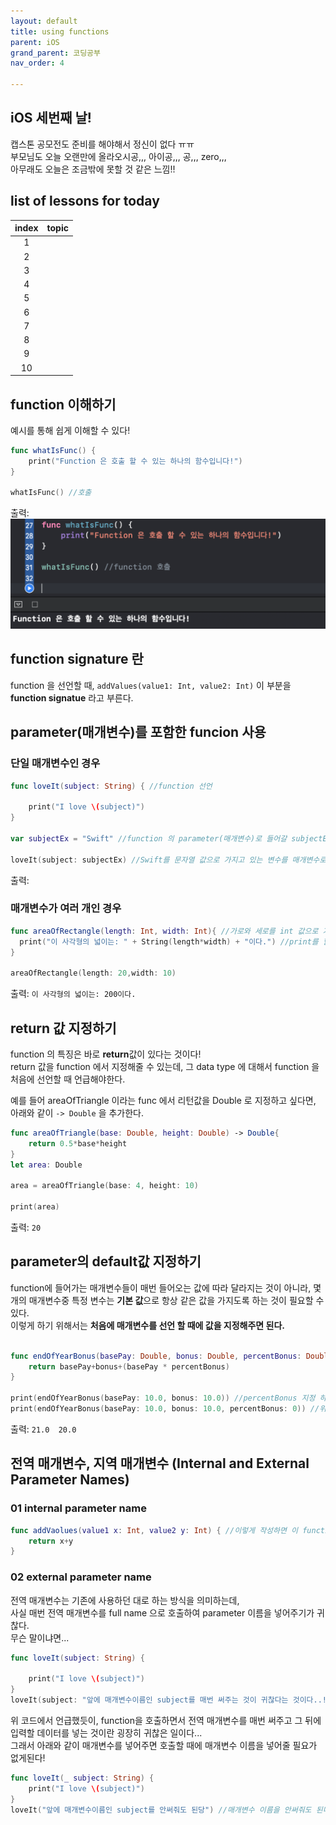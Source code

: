 ```yaml
---
layout: default
title: using functions
parent: iOS
grand_parent: 코딩공부
nav_order: 4

---
```


## iOS 세번째 날!  
캡스톤 공모전도 준비를 해야해서 정신이 없다 ㅠㅠ  
부모님도 오늘 오랜만에 올라오시공,,, 아이공,,, 공,,, zero,,,  
아무래도 오늘은 조금밖에 못할 것 같은 느낌!!   

## list of lessons for today  

| **index** | **topic** |  
| :----------: | :-----------------------: |
| 1 | [](#) |
| 2 | [](#) |
| 3 | [](#)|
| 4 | [](#)|
| 5 | [](#) |  
| 6 | [](#) |
| 7 | [](#)|
| 8 | [](#)|
| 9 | [](#) |  
| 10 | [](#)|

## function 이해하기  
예시를 통해 쉽게 이해할 수 있다!  

```swift
func whatIsFunc() {
    print("Function 은 호출 할 수 있는 하나의 함수입니다!")
}

whatIsFunc() //호출 

```

출력:  
<img src = "./ios-03-02.png">
  
## function signature 란    
function 을 선언할 때, `addValues(value1: Int, value2: Int)` 이 부분을 **function signatue** 라고 부른다.  
  
    
## parameter(매개변수)를 포함한 funcion 사용  

### 단일 매개변수인 경우  

```swift 
func loveIt(subject: String) { //function 선언
    
    print("I love \(subject)")
}

var subjectEx = "Swift" //function 의 parameter(매개변수)로 들어갈 subjectEx 변수를 선언

loveIt(subject: subjectEx) //Swift를 문자열 값으로 가지고 있는 변수를 매개변수로 loveIt function 에 넣어주고 호출함 
```

출력:  

<imt src = "./ios-03-03.png">  


### 매개변수가 여러 개인 경우  

```swift
func areaOfRectangle(length: Int, width: Int){ //가로와 세로를 int 값으로 가져올 매개변수를 넣어준다.
  print("이 사각형의 넓이는: " + String(length*width) + "이다.") //print를 할 때에는 int 값을 print 가능한 문자열로 바꾸어준다.
}

areaOfRectangle(length: 20,width: 10)

```

출력: `이 사각형의 넓이는: 200이다.`  
  
## return 값 지정하기  
function 의 특징은 바로 **return**값이 있다는 것이다!  
return 값을 function 에서 지정해줄 수 있는데, 그 data type 에 대해서 function 을 처음에 선언할 때 언급해야한다.

예를 들어 areaOfTriangle 이라는 func 에서 리턴값을 Double 로 지정하고 싶다면, 아래와 같이 `-> Double` 을 추가한다.  

```swift  
func areaOfTriangle(base: Double, height: Double) -> Double{
    return 0.5*base*height
}
let area: Double

area = areaOfTriangle(base: 4, height: 10)

print(area)

```

출력: `20`    

## parameter의 default값 지정하기  
function에 들어가는 매개변수들이 매번 들어오는 값에 따라 달라지는 것이 아니라, 몇 개의 매개변수중 특정 변수는 **기본 값**으로 항상 같은 값을 가지도록 하는 것이 필요할 수 있다.  
이렇게 하기 위해서는 **처음에 매개변수를 선언 할 때에 값을 지정해주면 된다.**

```swift

func endOfYearBonus(basePay: Double, bonus: Double, percentBonus: Double = 0.10 ) -> Double {
    return basePay+bonus+(basePay * percentBonus)
}

print(endOfYearBonus(basePay: 10.0, bonus: 10.0)) //percentBonus 지정 하지 않음, 위의 default 값 이용 
print(endOfYearBonus(basePay: 10.0, bonus: 10.0, percentBonus: 0)) //위의 deafult 값 override 
```
출력: `21.0  20.0`
  
  
## 전역 매개변수, 지역 매개변수 (Internal and External Parameter Names)  
### 01 internal parameter name  

```swift
func addVaolues(value1 x: Int, value2 y: Int) { //이렇게 작성하면 이 function 내에서 x 와 y를 지역변수로 사용하게된다.
    return x+y 
}
```
  
### 02 external parameter name  
전역 매개변수는 기존에 사용하던 대로 하는 방식을 의미하는데,  
사실 매번 전역 매개변수를 full name 으로 호출하여 parameter 이름을 넣어주기가 귀찮다.  
무슨 말이냐면...  

```swift 
func loveIt(subject: String) { 
    
    print("I love \(subject)")
}
loveIt(subject: "앞에 매개변수이름인 subject를 매번 써주는 것이 귀찮다는 것이다..!")
```
위 코드에서 언급했듯이, function을 호출하면서 전역 매개변수를 매번 써주고 그 뒤에 입력할 데이터를 넣는 것이란 굉장히 귀찮은 일이다...  
그래서 아래와 같이 매개변수를 넣어주면 호출할 때에 매개변수 이름을 넣어줄 필요가 없게된다!  


```swift
func loveIt(_ subject: String) { 
    print("I love \(subject)")
}
loveIt("앞에 매개변수이름인 subject를 안써줘도 된당") //매개변수 이름을 안써줘도 된다!
```  

